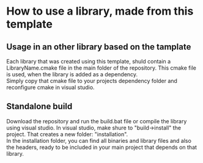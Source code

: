 # How to use a library, made from this template

## Usage in an other library based on the tamplate
Each library that was created using this template, shuld contain a LibraryName.cmake file in the main folder of the repository. This cmake file is used, when the library is added as a dependency.<br>
Simply copy that cmake file to your projects dependency folder and reconfigure cmake in visual studio.

## Standalone build
Download the repository and run the build.bat file or compile the library using visual studio.
In visual studio, make shure to "build->install" the project. That creates a new folder: "installation".<br>
In the installation folder, you can find all binaries and library files and also the headers, ready to be included in your main project that depends on that library.


